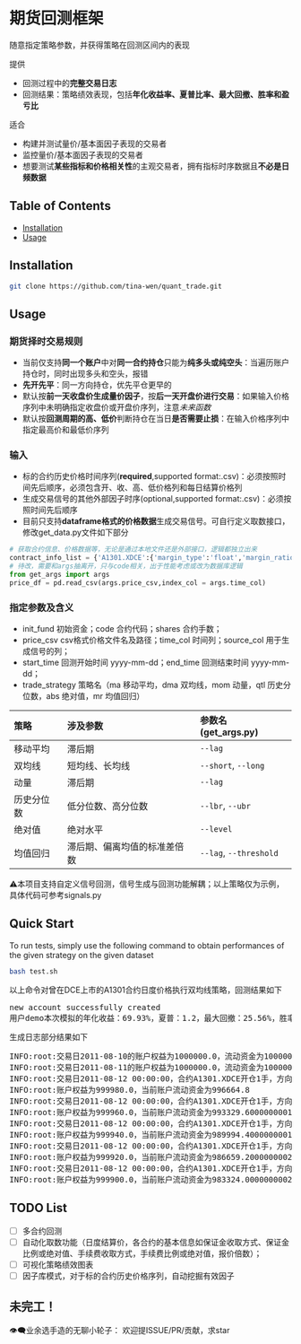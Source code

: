 # 期货回测框架
随意指定策略参数，并获得策略在回测区间内的表现

提供
- 回测过程中的**完整交易日志**
- 回测结果：策略绩效表现，包括**年化收益率、夏普比率、最大回撤、胜率和盈亏比**

适合 
- 构建并测试量价/基本面因子表现的交易者  
- 监控量价/基本面因子表现的交易者  
- 想要测试**某些指标和价格相关性**的主观交易者，拥有指标时序数据且**不必是日频数据**

## Table of Contents
- [Installation](#installation)
- [Usage](#usage)

## Installation
```bash
git clone https://github.com/tina-wen/quant_trade.git
```
## Usage
### 期货择时交易规则
- 当前仅支持**同一个账户**中对**同一合约持仓**只能为**纯多头或纯空头**：当遍历账户持仓时，同时出现多头和空头，报错  
- **先开先平**：同一方向持仓，优先平仓更早的  
- 默认按**前一天收盘价生成量价因子**，按**后一天开盘价进行交易**：如果输入价格序列中未明确指定收盘价或开盘价序列，注意*未来函数*  
- 默认按**回测周期的高、低价**判断持仓在当日**是否需要止损**：在输入价格序列中指定最高价和最低价序列  

### 输入
- 标的合约历史价格时间序列(**required**,supported format:.csv)：必须按照时间先后顺序，必须包含开、收、高、低价格列和每日结算价格列  
- 生成交易信号的其他外部因子时序(optional,supported format:.csv)：必须按照时间先后顺序
- 目前只支持**dataframe格式的价格数据**生成交易信号。可自行定义取数接口，修改get_data.py文件如下部分
```python
# 获取合约信息、价格数据等，无论是通过本地文件还是外部接口，逻辑都独立出来
contract_info_list = {'A1301.XDCE':{'margin_type':'float','margin_ratio':0.07,'margin':None,'commission_type':'fixed','commission_fee':2.0,'commission_rate':None,'times':10}}
# 待改，需要和args抽离开，只与code相关，出于性能考虑或改为数据库逻辑
from get_args import args
price_df = pd.read_csv(args.price_csv,index_col = args.time_col)
```
  
### 指定参数及含义
- init_fund 初始资金；code 合约代码；shares 合约手数；
- price_csv csv格式价格文件名及路径；time_col 时间列；source_col 用于生成信号的列；
- start_time 回测开始时间 yyyy-mm-dd；end_time 回测结束时间 yyyy-mm-dd；
- trade_strategy 策略名（ma 移动平均，dma 双均线，mom 动量，qtl 历史分位数，abs 绝对值，mr 均值回归）

| 策略       | 涉及参数                     | 参数名 (get_args.py)     |
|:-----------|:-----------------------------|:--------------------------|
| 移动平均   | 滞后期                       | `--lag`                   |
| 双均线     | 短均线、长均线               | `--short`, `--long`       |
| 动量       | 滞后期                       | `--lag`                   |
| 历史分位数 | 低分位数、高分位数           | `--lbr`, `--ubr`          |
| 绝对值     | 绝对水平                     | `--level`                 |
| 均值回归   | 滞后期、偏离均值的标准差倍数 | `--lag`, `--threshold`    |

:warning:本项目支持自定义信号回测，信号生成与回测功能解耦；以上策略仅为示例，具体代码可参考signals.py

## Quick Start

To run tests, simply use the following command to obtain performances of the given strategy on the given dataset

```bash
bash test.sh 
```
以上命令对曾在DCE上市的A1301合约日度价格执行双均线策略，回测结果如下
<pre>new account successfully created  
用户demo本次模拟的年化收益：69.93%，夏普：1.2，最大回撤：25.56%，胜率：47.83%，盈亏比：2.76 </pre>
生成日志部分结果如下
<pre>INFO:root:交易日2011-08-10的账户权益为1000000.0，流动资金为1000000.0，总保证金占用为0
INFO:root:交易日2011-08-11的账户权益为1000000.0，流动资金为1000000.0，总保证金占用为0
INFO:root:交易日2011-08-12 00:00:00，合约A1301.XDCE开仓1手，方向为short，开仓价为4736.0，手续费为20.0，保证金占用3315.2000000000003
INFO:root:账户权益为999980.0，当前账户流动资金为996664.8
INFO:root:交易日2011-08-12 00:00:00，合约A1301.XDCE开仓1手，方向为short，开仓价为4736.0，手续费为20.0，保证金占用3315.2000000000003
INFO:root:账户权益为999960.0，当前账户流动资金为993329.6000000001
INFO:root:交易日2011-08-12 00:00:00，合约A1301.XDCE开仓1手，方向为short，开仓价为4736.0，手续费为20.0，保证金占用3315.2000000000003
INFO:root:账户权益为999940.0，当前账户流动资金为989994.4000000001
INFO:root:交易日2011-08-12 00:00:00，合约A1301.XDCE开仓1手，方向为short，开仓价为4736.0，手续费为20.0，保证金占用3315.2000000000003
INFO:root:账户权益为999920.0，当前账户流动资金为986659.2000000002
INFO:root:交易日2011-08-12 00:00:00，合约A1301.XDCE开仓1手，方向为short，开仓价为4736.0，手续费为20.0，保证金占用3315.2000000000003
INFO:root:账户权益为999900.0，当前账户流动资金为983324.0000000002</pre>

## TODO List
- [ ] 多合约回测
- [ ] 自动化取数功能（日度结算价，各合约的基本信息如保证金收取方式、保证金比例或绝对值、手续费收取方式，手续费比例或绝对值，报价倍数）；
- [ ] 可视化策略绩效图表
- [ ] 因子库模式，对于标的合约历史价格序列，自动挖掘有效因子

## 未完工！
👁️‍🗨️业余选手造的无聊小轮子：
欢迎提ISSUE/PR/贡献，求star
